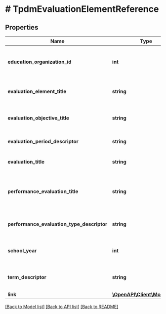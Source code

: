 # # TpdmEvaluationElementReference

## Properties

Name | Type | Description | Notes
------------ | ------------- | ------------- | -------------
**education_organization_id** | **int** | The identifier assigned to an education organization. |
**evaluation_element_title** | **string** | The name or title of the evaluation element. |
**evaluation_objective_title** | **string** | The name or title of the evaluation Objective. |
**evaluation_period_descriptor** | **string** | The period for the evaluation. |
**evaluation_title** | **string** | The name or title of the evaluation. |
**performance_evaluation_title** | **string** | An assigned unique identifier for the performance evaluation. |
**performance_evaluation_type_descriptor** | **string** | The type of performance evaluation conducted. |
**school_year** | **int** | The identifier for the school year. |
**term_descriptor** | **string** | The term for the session during the school year. |
**link** | [**\OpenAPI\Client\Model\Link**](Link.md) |  | [optional]

[[Back to Model list]](../../README.md#models) [[Back to API list]](../../README.md#endpoints) [[Back to README]](../../README.md)
